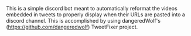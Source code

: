 This is a simple discord bot meant to automatically reformat the videos embedded in tweets to properly display when their URLs are pasted into a discord channel. This is accomplished by using dangeredWolf's (https://github.com/dangeredwolf) TweetFixer project.
